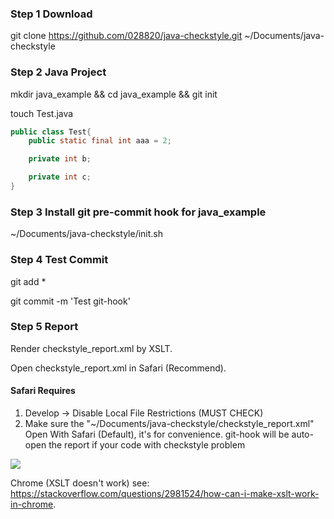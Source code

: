 
### Step 1 Download
git clone https://github.com/028820/java-checkstyle.git ~/Documents/java-checkstyle

### Step 2 Java Project

mkdir java\_example && cd java\_example && git init

touch Test.java

```java
public class Test{
	public static final int aaa = 2;

	private int b;

	private int c;
}
```

### Step 3 Install git pre-commit hook for java_example
~/Documents/java-checkstyle/init.sh

### Step 4 Test Commit
git add *

git commit -m 'Test git-hook'

### Step 5 Report

Render checkstyle_report.xml by XSLT.

Open checkstyle_report.xml in Safari (Recommend).

#### Safari Requires
1. Develop -> Disable Local File Restrictions (MUST CHECK)
2. Make sure the "~/Documents/java-checkstyle/checkstyle_report.xml" Open With Safari (Default), it's for convenience. git-hook will be auto-open the report if your code with checkstyle problem

![](https://028820.github.io/img/checkstyle/checkstyle_error.png)


Chrome (XSLT doesn't work) see: 
https://stackoverflow.com/questions/2981524/how-can-i-make-xslt-work-in-chrome.

